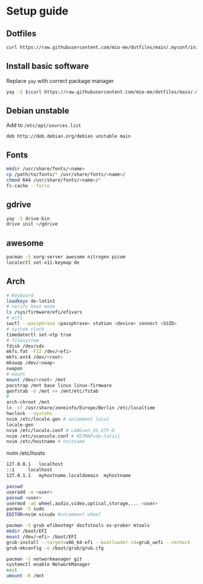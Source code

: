 # Setup guide

## Dotfiles
```Bash
curl https://raw.githubusercontent.com/mio-me/dotfiles/main/.myconf/init.sh | sh
```
## Install basic software
Replace `yay` with correct package manager
```Bash
yay -S $(curl https://raw.githubusercontent.com/mio-me/dotfiles/main/.myconf/base.txt | tr '\n' ' ')
```

## Debian unstable
Add to `/etc/apt/sources.list`
```
deb http://deb.debian.org/debian unstable main
```

## Fonts
```Bash
mkdir /usr/share/fonts/<name>
cp /path/to/fonts/* /usr/share/fonts/<name>/
chmod 644 /usr/share/fonts/<name>/*
fc-cache --force
```

## gdrive
```Bash
yay -S drive-bin
drive init ~/gdrive
```

## awesome
```Bash
pacman -S xorg-server awesome nitrogen picom
localectl set-x11-keymap de
```

## Arch
```Bash
# Keyboard
loadkeys de-latin1
# verify boot mode
ls /sys/firmware/efi/efivars
# wifi
iwctl --passphrase <passphrase> station <device> connect <SSID>
# system clock
timedatectl set-ntp true
# filesystem
fdisk /dev/sdx
mkfs.fat -F32 /dev/<efi>
mkfs.ext4 /dev/<root>
mkswap /dev/<swap>
swapon
# mount
mount /dev/<root> /mnt
pacstrap /mnt base linux linux-firmware
genfstab -U /mnt >> /mnt/etc/fstab
#
arch-chroot /mnt
ln -sf /usr/share/zoneinfo/Europe/Berlin /etc/localtime
hwclock --systohc
nvim /etc/locale.gen # uncomment local
locale-gen
nvim /etc/locale.conf # LANG=en_US.UTF-8
nvim /etc/vconsole.conf # KEYMAP=de-latin1
nvim /etc/hostname # hostname
```

nvim /etc/hosts
```Bash
127.0.0.1	localhost
::1		localhost
127.0.1.1	myhostname.localdomain	myhostname
```

```Bash
passwd
useradd -m <user>
passwd <user>
usermod -aG wheel,audio,video,optical,storage,... <user>
pacman -S sudo
EDITOR=nvim visudo #uncomment wheel
```

```Bash
pacman -S grub efibootmgr dosfstools os-prober mtools
mkdir /boot/EFI
mount /dev/<efi> /boot/EFI
grub-install --target=x86_64-efi --bootloader-id=grub_uefi --recheck
grub-mkconfig -o /boot/grub/grub.cfg
```

```Bash
pacman -S networkmanager git
systemctl enable NetworkManager
exit
umount -R /mnt
```
